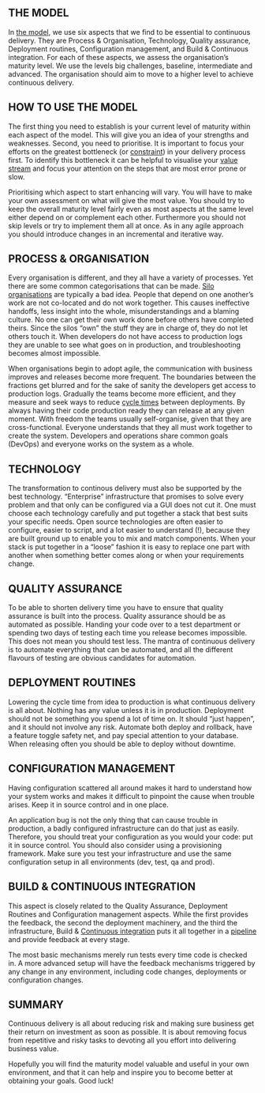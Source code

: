 THE MODEL
---------

In <a href="http://bekkopen.github.io/maturity-model" target="_blank">the model</a>, we use six aspects that we find to be essential to continuous delivery. They are Process & Organisation, Technology, Quality assurance, Deployment routines, Configuration management, and Build & Continuous integration. For each of these aspects, we assess the organisation’s maturity level. We use the levels big challenges, baseline, intermediate and advanced. The organisation should aim to move to a higher level to achieve continuous delivery.

HOW TO USE THE MODEL
--------------------

The first thing you need to establish is your current level of maturity within each aspect of the model. This will give you an idea of your strengths and weaknesses. Second, you need to prioritise. It is important to focus your efforts on the greatest bottleneck (or [constraint](https://en.wikipedia.org/wiki/Theory_of_constraints)) in your delivery process first. To identify this bottleneck it can be helpful to visualise your [value stream](https://en.wikipedia.org/wiki/Value_stream_mapping) and focus your attention on the steps that are most error prone or slow.

Prioritising which aspect to start enhancing will vary. You will have to make your own assessment on what will give the most value. You should try to keep the overall maturity level fairly even as most aspects at the same level either depend on or complement each other. Furthermore you should not skip levels or try to implement them all at once. As in any agile approach you should introduce changes in an incremental and iterative way.

PROCESS & ORGANISATION
----------------------

Every organisation is different, and they all have a variety of processes. Yet there are some common categorisations that can be made. [Silo organisations](https://en.wikipedia.org/wiki/Stovepipe_organisation) are typically a bad idea. People that depend on one another’s work are not co-located and do not work together. This causes ineffective handoffs, less insight into the whole, misunderstandings and a blaming culture. No one can get their own work done before others have completed theirs. Since the silos “own” the stuff they are in charge of, they do not let others touch it. When developers do not have access to production logs they are unable to see what goes on in production, and troubleshooting becomes almost impossible.

When organisations begin to adopt agile, the communication with business improves and releases become more frequent. The boundaries between the fractions get blurred and for the sake of sanity the developers get access to production logs. Gradually the teams become more efficient, and they measure and seek ways to reduce [cycle times](http://www.isixsigma.com/dictionary/cycle-time/) between deployments. By always having their code production ready they can release at any given moment. With freedom the teams usually self-organise, given that they are cross-functional. Everyone understands that they all must work together to create the system. Developers and operations share common goals (DevOps) and everyone works on the system as a whole.

TECHNOLOGY
----------

The transformation to continous delivery must also be supported by the best technology. “Enterprise” infrastructure that promises to solve every problem and that only can be configured via a GUI does not cut it. One must choose each technology carefully and put together a stack that best suits your specific needs. Open source technologies are often easier to configure, easier to script, and a lot easier to understand (!), because they are built ground up to enable you to mix and match components. When your stack is put together in a “loose” fashion it is easy to replace one part with another when something better comes along or when your requirements change.

QUALITY ASSURANCE
-----------------

To be able to shorten delivery time you have to ensure that quality assurance is built into the process. Quality assurance should be as automated as possible. Handing your code over to a test department or spending two days of testing each time you release becomes impossible. This does not mean you should test less. The mantra of continuous delivery is to automate everything that can be automated, and all the different flavours of testing are obvious candidates for automation.

DEPLOYMENT ROUTINES
-------------------

Lowering the cycle time from idea to production is what continuous delivery is all about. Nothing has any value unless it is in production. Deployment should not be something you spend a lot of time on. It should “just happen”, and it should not involve any risk. Automate both deploy and rollback, have a feature toggle safety net, and pay special attention to your database. When releasing often you should be able to deploy without downtime.

CONFIGURATION MANAGEMENT
------------------------

Having configuration scattered all around makes it hard to understand how your system works and makes it difficult to pinpoint the cause when trouble arises. Keep it in source control and in one place.

An application bug is not the only thing that can cause trouble in production, a badly configured infrastructure can do that just as easily. Therefore, you should treat your configuration as you would your code: put it in source control. You should also consider using a provisioning framework. Make sure you test your infrastructure and use the same configuration setup in all environments (dev, test, qa and prod).

BUILD & CONTINUOUS INTEGRATION
------------------------------

This aspect is closely related to the Quality Assurance, Deployment Routines and Configuration management aspects. While the first provides the feedback, the second the deployment machinery, and the third the infrastructure, Build & [Continuous integration](https://en.wikipedia.org/wiki/Continuous_integration) puts it all together in a [pipeline](http://martinfowler.com/bliki/DeploymentPipeline.html) and provide feedback at every stage.

The most basic mechanisms merely run tests every time code is checked in. A more advanced setup will have the feedback mechanisms triggered by any change in any environment, including code changes, deployments or configuration changes.

SUMMARY
-------

Continuous delivery is all about reducing risk and making sure business get their return on investment as soon as possible. It is about removing focus from repetitive and risky tasks to devoting all you effort into delivering business value.

Hopefully you will find the maturity model valuable and useful in your own environment, and that it can help and inspire you to become better at obtaining your goals. Good luck!

